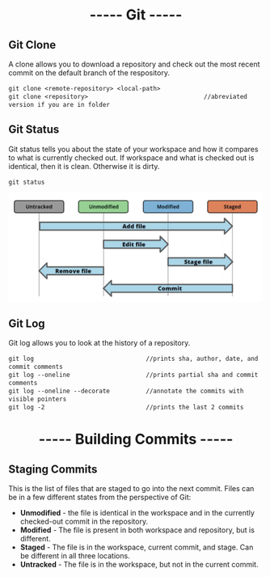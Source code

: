 <h1 align=center>----- Git -----</h1>

## Git Clone
A clone allows you to download a repository and check out the most recent commit on the default branch of the respository.

    git clone <remote-repository> <local-path>
    git clone <repository>                                //abreviated version if you are in folder
    
## Git Status
Git status tells you about the state of your workspace and how it compares to what is currently checked out. If workspace and what is checked out is identical, then it is clean. Otherwise it is dirty.

    git status

<img src="https://github.com/mhjarvis/web-dev-notes/blob/main/images/file_states.png" width="800" align=center>

## Git Log
Git log allows you to look at the history of a repository.

    git log                               //prints sha, author, date, and commit comments
    git log --oneline                     //prints partial sha and commit comments
    git log --oneline --decorate          //annotate the commits with visible pointers
    git log -2                            //prints the last 2 commits
    
<h1 align=center>----- Building Commits -----</h1>

## Staging Commits
This is the list of files that are staged to go into the next commit. Files can be in a few different states from the perspective of Git:

* **Unmodified** - the file is identical in the workspace and in the currently checked-out commit in the repository.
* **Modified** - The file is present in both workspace and repository, but is different.
* **Staged** - The file is in the workspace, current commit, and stage. Can be different in all three locations.
* **Untracked** - The file is in the workspace, but not in the current commit.

